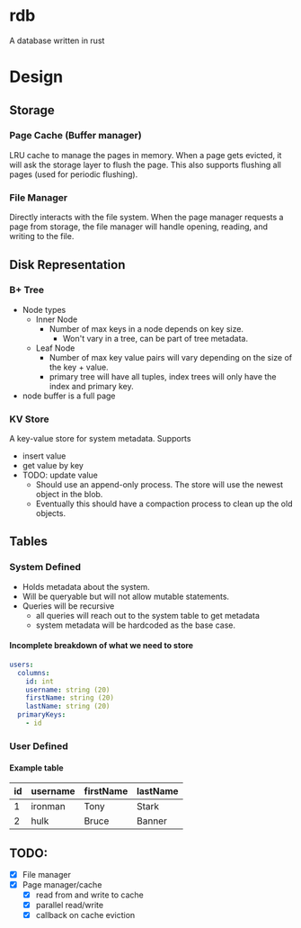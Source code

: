 # rdb
A database written in rust

# Design

## Storage
### Page Cache (Buffer manager)
LRU cache to manage the pages in memory. When a page gets evicted, it will ask the storage layer to flush the page.
This also supports flushing all pages (used for periodic flushing).

### File Manager
Directly interacts with the file system. When the page manager requests a page from storage, the file manager will
handle opening, reading, and writing to the file.

## Disk Representation
### B+ Tree
- Node types 
  - Inner Node
    - Number of max keys in a node depends on key size.
      - Won't vary in a tree, can be part of tree metadata. 
  - Leaf Node
    - Number of max key value pairs will vary depending on the size of the key + value.
    - primary tree will have all tuples, index trees will only have the index and primary key.
- node buffer is a full page

### KV Store
A key-value store for system metadata. Supports
- insert value
- get value by key
- TODO: update value
  - Should use an append-only process. The store will use the newest object in the blob.
  - Eventually this should have a compaction process to clean up the old objects.

## Tables
### System Defined
- Holds metadata about the system.
- Will be queryable but will not allow mutable statements.
- Queries will be recursive
  - all queries will reach out to the system table to get metadata
  - system metadata will be hardcoded as the base case.

#### Incomplete breakdown of what we need to store
```yaml
users:
  columns:
    id: int
    username: string (20)
    firstName: string (20)
    lastName: string (20)
  primaryKeys:
    - id
```
### User Defined
#### Example table
| id | username | firstName | lastName |
| - | - | - | - |
| 1 | ironman | Tony | Stark 
| 2 | hulk | Bruce | Banner |

## TODO:
- [x] File manager
- [x] Page manager/cache
  - [x] read from and write to cache
  - [x] parallel read/write
  - [x] callback on cache eviction